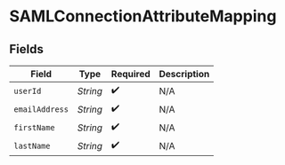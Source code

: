 # SAMLConnectionAttributeMapping


## Fields

| Field              | Type               | Required           | Description        |
| ------------------ | ------------------ | ------------------ | ------------------ |
| `userId`           | *String*           | :heavy_check_mark: | N/A                |
| `emailAddress`     | *String*           | :heavy_check_mark: | N/A                |
| `firstName`        | *String*           | :heavy_check_mark: | N/A                |
| `lastName`         | *String*           | :heavy_check_mark: | N/A                |